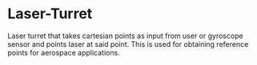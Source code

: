 # Laser-Turret
Laser turret that takes cartesian points as input from user or gyroscope sensor and points laser at said point. This is used for obtaining reference points for aerospace applications. 
